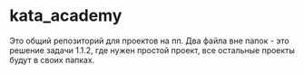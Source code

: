 # kata_academy


Это общий репозиторий для проектов на пп.
Два файла вне папок - это решение задачи 1.1.2, где нужен простой проект, все остальные проекты будут в своих папках.
